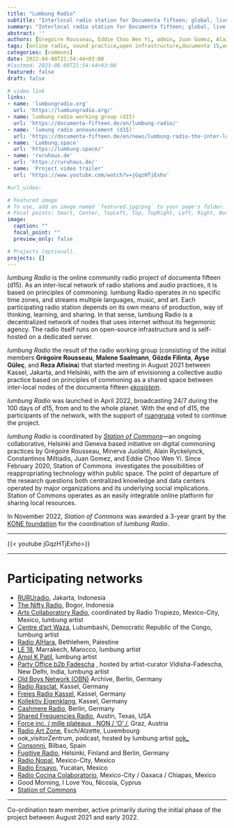 ```yaml
---
title: "Lumbung Radio"
subtitle: "Interlocal radio station for Documenta fifteen; global, live since April 2022"
summary: "Interlocal radio station for Documenta fifteen; global, live since April 2022."
abstract: ''
authors: [Gregoire Rousseau, Eddie Choo Wen Yi, admin, Juan Gomez, Alain Ryckelynck, Minera Ruolahti]
tags: [online radio, sound practice,open infrastructure,documenta 15,working group]
categories: [commons]
date: 2022-04-08T21:54:44+03:00
#lastmod: 2023-08-08T21:54:44+03:00
featured: false
draft: false

# video link 
links: 
- name: 'lumbungradio.org'
  url: 'https://lumbungradio.org/'
- name: lumbung radio working group (d15)
  url: 'https://documenta-fifteen.de/en/lumbung-radio/'
- name: 'lumung radio announcement (d15)'
  url: 'https://documenta-fifteen.de/en/news/lumbung-radio-the-inter-local-radio-network-is-streaming-24-7-during-documenta-fifteen/'
- name: 'Lumbung.space'
  url: 'https://lumbung.space/'
- name: 'ruruhaus.de'
  url: 'https://ruruhaus.de/'
- name: 'Project video trailer'
  url: 'https://www.youtube.com/watch?v=jGqzHTjExho'

#url_video: 

# Featured image
# To use, add an image named `featured.jpg/png` to your page's folder.
# Focal points: Smart, Center, TopLeft, Top, TopRight, Left, Right, BottomLeft, Bottom, BottomRight.
image:
  caption: ""
  focal_point: ""
  preview_only: false

# Projects (optional).
projects: []
---
```


_lumbung Radio_ is the online community radio project of documenta fifteen (d15). As an inter-local network of radio stations and audio practices, it is based on principles of commoning. lumbung Radio operates in no specific time zones, and streams multiple languages, music, and art. Each participating radio station depends on its own means of production, way of thinking, learning, and sharing. In that sense, lumbung Radio is a decentralized network of nodes that uses internet without its hegemonic agency. The radio itself runs on open-source infrastructure and is self-hosted on a dedicated server. 

*lumbung Radio* the result of the radio working group (consisting of the initial members **Grégoire Rousseau**, **Malene Saalmann**, **Gözde Filinta**, **Ayşe Güleç**, and **Reza Afisina**) that started meeting in August 2021 between Kassel, Jakarta, and Helsinki, with the aim of envisioning a collective audio practice based on principles of commoning as a shared space between inter-local nodes of the documenta fifteen [_ekosistem_](https://documenta-fifteen.de/en/glossary/?entry=ekosistem).

*lumbung Radio* was launched in April 2022, broadcasting 24/7 during the 100 days of d15, from and to the whole planet. With the end of d15, the participants of the network, with the support of [ruangrupa](https://ruangrupa.id/en/) voted to continue the project. 

*lumbung Radio* is coordinated by _[Station of Commons](https://stationofcommons.org/)_—an ongoing collaborative, Helsinki and Geneva based initiative on digital commoning practices by Grégoire Rousseau, Minerva Juolahti, Alain Ryckelynck, Constantinos Miltiadis, Juan Gomez, and Eddie Choo Wen Yi. Since February 2020, Station of Commons  investigates the possibilities of reappropriating technology within public space. The point of departure of the research questions both centralized knowledge and data centers operated by major organizations and its underlying social implications. Station of Commons operates as an easily integrable online platform for sharing local resources.

In November 2022, *Station of Commons* was awarded a 3-year grant by the [KONE foundation](https://koneensaatio.fi/en/) for the coordination of *lumbung Radio*. 

---

{{< youtube jGqzHTjExho>}}

---
# Participating networks

- [RURUradio](https://rururadio.org/), Jakarta, Indonesia
- [The Nifty Radio](https://thenifty.radio/), Bogor, Indonesia
- [Arts Collaboratory Radio](https://radiotropiezo.org/), coordinated by Radio Tropiezo, Mexico-City, Mexico, lumbung artist
- [Centre d’art Waza](http://wazaradio.org), Lubumbashi, Democratic Republic of the Congo, lumbung artist
- [Radio AlHara](https://www.radioalhara.net), Bethlehem, Palestine
- [LE 18](https://documenta-fifteen.de/en/lumbung-members-artists/le-18/), Marrakech, Marocco, lumbung artist
- [Amol K Patil](https://documenta-fifteen.de/en/lumbung-members-artists/amol-k-patil/), lumbung artist
- [Party Office b2b Fadescha](https://documenta-fifteen.de/en/lumbung-members-artists/party-office-b2b-fadescha/) , hosted by artist-curator Vidisha-Fadescha, New Delhi, India, lumbung artist
- [Old Boys Network (OBN)](https://obn.org/obn/faq/fs_faq.html) Archive, Berlin, Germany
- [Radio Rasclat](https://radio-rasclat.com/), Kassel, Germany
- [Freies Radio Kassel](https://www.freies-radio-kassel.de/startseite.html), Kassel, Germany
- [Kollektiv Eigenklang](https://kollektiv-eigenklang.com/), Kassel, Germany
- [Cashmere Radio](https://cashmereradio.com/), Berlin, Germany
- [Shared Frequencies Radio](https://sharedfrequencies.live/), Austin, Texas, USA
- [Force inc. / mille plateaux , NON / ‘O’ /](https://force-inc.org/en/c/music/mille-plateaux), Graz, Austria
- [Radio Art Zone](https://radioart.zone/), Esch/Alzette, Luxembourg
- ook_visitorZentrum, podcast, hosted by lumbung artist [ook_](https://documenta-fifteen.de/en/lumbung-members-artists/ook_/)
- [Consonni](https://www.consonni.org/), Bilbao, Spain
- [Fugitive Radio](https://fugitive-radio.net/), Helsinki, Finland and Berlin, Germany
- [Radio Nopal](https://radionopal.com/), Mexico-City, Mexico
- [Radio Ensayo](https://radioensayo.com), Yucatan, Mexico
- [Radio Cocina Colaboratorio](http://www.colaboratorykitchen.com), Mexico-City / Oaxaca / Chiapas, Mexico
- Good Morning, I Love You, Nicosia, Cyprus
- [Station of Commons](https://stationofcommons.org/) 

---

Co-ordination team member,  active primarily during the initial phase of the project between August 2021 and early 2022.

<!--invites Helsinki-based artists to release their sound archives or new material: Samuli Tanner and Heta Bilaletdin, MYÖS DJ collective, Kiilan Äänipäivät, among others to be announced.-->